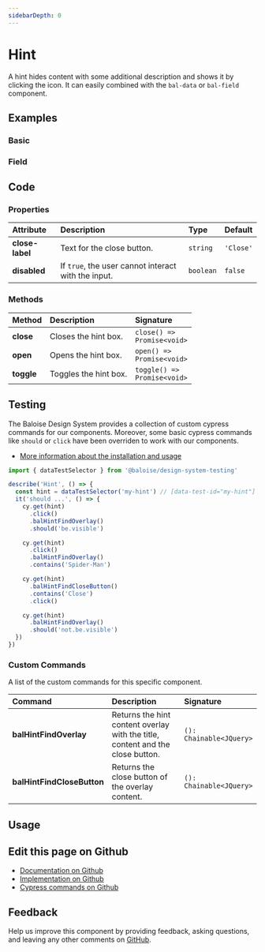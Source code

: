 ```yaml
---
sidebarDepth: 0
---
```


# Hint


<!-- START: human documentation top -->

A hint hides content with some additional description and shows it by clicking the icon.
It can easily combined with the `bal-data` or `bal-field` component.

<!-- END: human documentation top -->

<ClientOnly><docs-component-tabs></docs-component-tabs></ClientOnly>


## Examples

### Basic

<ClientOnly><docs-demo-bal-hint-55></docs-demo-bal-hint-55></ClientOnly>


### Field

<ClientOnly><docs-demo-bal-hint-56></docs-demo-bal-hint-56></ClientOnly>



## Code



### Properties


| Attribute       | Description                                         | Type                 | Default              |
| :-------------- | :-------------------------------------------------- | :------------------- | :------------------- |
| **close-label** | Text for the close button.                          | <code>string</code>  | <code>'Close'</code> |
| **disabled**    | If `true`, the user cannot interact with the input. | <code>boolean</code> | <code>false</code>   |

### Methods


| Method     | Description           | Signature                                          |
| :--------- | :-------------------- | :------------------------------------------------- |
| **close**  | Closes the hint box.  | <code>close() =&#62; Promise&#60;void&#62;</code>  |
| **open**   | Opens the hint box.   | <code>open() =&#62; Promise&#60;void&#62;</code>   |
| **toggle** | Toggles the hint box. | <code>toggle() =&#62; Promise&#60;void&#62;</code> |

## Testing

The Baloise Design System provides a collection of custom cypress commands for our components. Moreover, some basic cypress commands like `should` or `click` have been overriden to work with our components.

- [More information about the installation and usage](/components/tooling/testing.html)

<!-- START: human documentation testing -->

```typescript
import { dataTestSelector } from '@baloise/design-system-testing'

describe('Hint', () => {
  const hint = dataTestSelector('my-hint') // [data-test-id="my-hint"]
  it('should ...', () => {
    cy.get(hint)
      .click()
      .balHintFindOverlay()
      .should('be.visible')

    cy.get(hint)
      .click()
      .balHintFindOverlay()
      .contains('Spider-Man')

    cy.get(hint)
      .balHintFindCloseButton()
      .contains('Close')
      .click()

    cy.get(hint)
      .balHintFindOverlay()
      .should('not.be.visible')
  })
})
```

<!-- END: human documentation testing -->

### Custom Commands

A list of the custom commands for this specific component.

| Command                    | Description                                                                    | Signature                                  |
| :------------------------- | :----------------------------------------------------------------------------- | :----------------------------------------- |
| **balHintFindOverlay**     | Returns the hint content overlay with the title, content and the close button. | <code>(): Chainable&#60;JQuery&#62;</code> |
| **balHintFindCloseButton** | Returns the close button of the overlay content.                               | <code>(): Chainable&#60;JQuery&#62;</code> |

## Usage

<!-- START: human documentation usage -->

<!-- END: human documentation usage -->



## Edit this page on Github

* [Documentation on Github](https://github.com/baloise/design-system/blob/master/docs/src/components/components/bal-hint.md)
* [Implementation on Github](https://github.com/baloise/design-system/blob/master/packages/components/src/components/bal-hint)
* [Cypress commands on Github](https://github.com/baloise/design-system/blob/master/packages/testing/src/commands)

## Feedback

Help us improve this component by providing feedback, asking questions, and leaving any other comments on [GitHub](https://github.com/baloise/design-system/issues/new).

